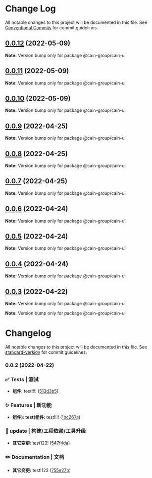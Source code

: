 # Change Log

All notable changes to this project will be documented in this file.
See [Conventional Commits](https://conventionalcommits.org) for commit guidelines.

## [0.0.12](https://github.com/cain-group/cain-ui/compare/v0.0.11...v0.0.12) (2022-05-09)

**Note:** Version bump only for package @cain-group/cain-ui





## [0.0.11](https://github.com/cain-group/cain-ui/compare/v0.0.10...v0.0.11) (2022-05-09)

**Note:** Version bump only for package @cain-group/cain-ui





## [0.0.10](https://github.com/cain-group/cain-ui/compare/v0.0.9...v0.0.10) (2022-05-09)

**Note:** Version bump only for package @cain-group/cain-ui





## [0.0.9](https://github.com/cain-group/cain-ui/compare/v0.0.8...v0.0.9) (2022-04-25)

**Note:** Version bump only for package @cain-group/cain-ui





## [0.0.8](https://github.com/cain-group/cain-ui/compare/v0.0.7...v0.0.8) (2022-04-25)

**Note:** Version bump only for package @cain-group/cain-ui





## [0.0.7](https://github.com/cain-group/cain-ui/compare/v0.0.6...v0.0.7) (2022-04-25)

**Note:** Version bump only for package @cain-group/cain-ui





## [0.0.6](https://github.com/cain-group/cain-ui/compare/v0.0.5...v0.0.6) (2022-04-24)

**Note:** Version bump only for package @cain-group/cain-ui





## [0.0.5](https://github.com/cain-group/cain-ui/compare/v0.0.4...v0.0.5) (2022-04-24)

**Note:** Version bump only for package @cain-group/cain-ui





## [0.0.4](https://github.com/cain-group/cain-ui/compare/v0.0.3...v0.0.4) (2022-04-24)

**Note:** Version bump only for package @cain-group/cain-ui





## [0.0.3](https://github.com/cain-group/cain-ui/compare/v0.0.2...v0.0.3) (2022-04-22)

**Note:** Version bump only for package @cain-group/cain-ui







**Note:** Version bump only for package @cain-group/cain-ui





# Changelog

All notable changes to this project will be documented in this file. See [standard-version](https://github.com/conventional-changelog/standard-version) for commit guidelines.

### 0.0.2 (2022-04-22)


### ✅ Tests | 测试

* **组件:** test!!!! ([513d3b5](https://github.com/cain-group/cain-ui/commit/513d3b51fa3c45997dffd5c0cac343653fcffb47))


### ✨ Features | 新功能

* **组件): test(组件:** test!!!! ([1bc267a](https://github.com/cain-group/cain-ui/commit/1bc267a6527c032450cdb7fd8a75b4b7e64dc532))


### 🚀 update | 构建/工程依赖/工具升级

* **其它变更:** test123! ([547f4da](https://github.com/cain-group/cain-ui/commit/547f4da3a4a041167730c52578427758e387fd9e))


### ✏️ Documentation | 文档

* **其它变更:** test!123 ([755e27b](https://github.com/cain-group/cain-ui/commit/755e27b0e9f9c6b57908cc5d9808faab135a36a3))
